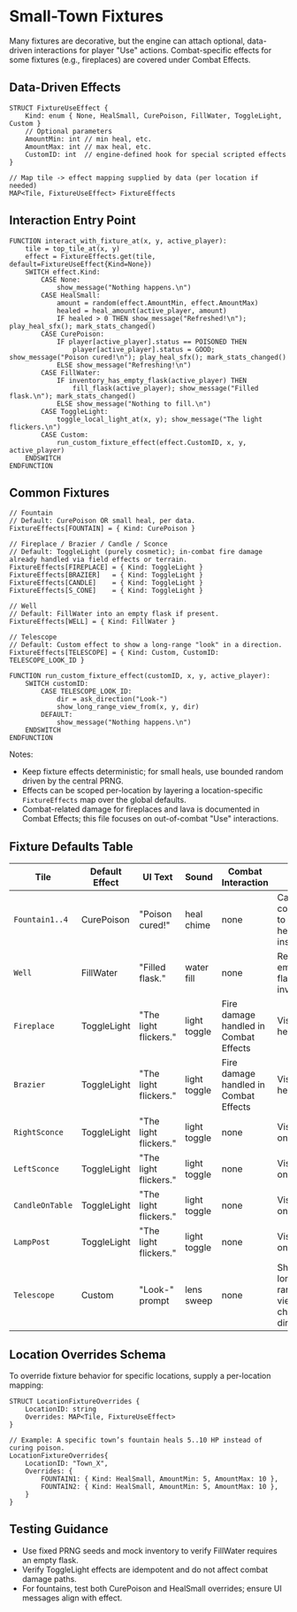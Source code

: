 # Small-Town Fixtures

Many fixtures are decorative, but the engine can attach optional, data-driven interactions for player "Use" actions. Combat-specific effects for some fixtures (e.g., fireplaces) are covered under Combat Effects.

## Data-Driven Effects

```pseudocode
STRUCT FixtureUseEffect {
    Kind: enum { None, HealSmall, CurePoison, FillWater, ToggleLight, Custom }
    // Optional parameters
    AmountMin: int // min heal, etc.
    AmountMax: int // max heal, etc.
    CustomID: int  // engine-defined hook for special scripted effects
}

// Map tile -> effect mapping supplied by data (per location if needed)
MAP<Tile, FixtureUseEffect> FixtureEffects
```

## Interaction Entry Point

```pseudocode
FUNCTION interact_with_fixture_at(x, y, active_player):
    tile = top_tile_at(x, y)
    effect = FixtureEffects.get(tile, default=FixtureUseEffect{Kind=None})
    SWITCH effect.Kind:
        CASE None:
            show_message("Nothing happens.\n")
        CASE HealSmall:
            amount = random(effect.AmountMin, effect.AmountMax)
            healed = heal_amount(active_player, amount)
            IF healed > 0 THEN show_message("Refreshed!\n"); play_heal_sfx(); mark_stats_changed()
        CASE CurePoison:
            IF player[active_player].status == POISONED THEN
                player[active_player].status = GOOD; show_message("Poison cured!\n"); play_heal_sfx(); mark_stats_changed()
            ELSE show_message("Refreshing!\n")
        CASE FillWater:
            IF inventory_has_empty_flask(active_player) THEN
                fill_flask(active_player); show_message("Filled flask.\n"); mark_stats_changed()
            ELSE show_message("Nothing to fill.\n")
        CASE ToggleLight:
            toggle_local_light_at(x, y); show_message("The light flickers.\n")
        CASE Custom:
            run_custom_fixture_effect(effect.CustomID, x, y, active_player)
    ENDSWITCH
ENDFUNCTION
```

## Common Fixtures

```pseudocode
// Fountain
// Default: CurePoison OR small heal, per data.
FixtureEffects[FOUNTAIN] = { Kind: CurePoison }

// Fireplace / Brazier / Candle / Sconce
// Default: ToggleLight (purely cosmetic); in-combat fire damage already handled via field effects or terrain.
FixtureEffects[FIREPLACE] = { Kind: ToggleLight }
FixtureEffects[BRAZIER]   = { Kind: ToggleLight }
FixtureEffects[CANDLE]    = { Kind: ToggleLight }
FixtureEffects[S_CONE]    = { Kind: ToggleLight }

// Well
// Default: FillWater into an empty flask if present.
FixtureEffects[WELL] = { Kind: FillWater }

// Telescope
// Default: Custom effect to show a long-range "look" in a direction.
FixtureEffects[TELESCOPE] = { Kind: Custom, CustomID: TELESCOPE_LOOK_ID }

FUNCTION run_custom_fixture_effect(customID, x, y, active_player):
    SWITCH customID:
        CASE TELESCOPE_LOOK_ID:
            dir = ask_direction("Look-")
            show_long_range_view_from(x, y, dir)
        DEFAULT:
            show_message("Nothing happens.\n")
    ENDSWITCH
ENDFUNCTION
```

Notes:

- Keep fixture effects deterministic; for small heals, use bounded random driven by the central PRNG.
- Effects can be scoped per-location by layering a location-specific `FixtureEffects` map over the global defaults.
- Combat-related damage for fireplaces and lava is documented in Combat Effects; this file focuses on out-of-combat "Use" interactions.

## Fixture Defaults Table

| Tile            | Default Effect | UI Text               | Sound        | Combat Interaction                    | Notes                                      |
|-----------------|----------------|-----------------------|--------------|---------------------------------------|--------------------------------------------|
| `Fountain1..4`  | CurePoison     | "Poison cured!"       | heal chime   | none                                  | Can be configured to small heal instead.   |
| `Well`          | FillWater      | "Filled flask."       | water fill   | none                                  | Requires empty flask in inventory.         |
| `Fireplace`     | ToggleLight    | "The light flickers." | light toggle | Fire damage handled in Combat Effects | Visual only here.                          |
| `Brazier`       | ToggleLight    | "The light flickers." | light toggle | Fire damage handled in Combat Effects | Visual only here.                          |
| `RightSconce`   | ToggleLight    | "The light flickers." | light toggle | none                                  | Visual only.                               |
| `LeftSconce`    | ToggleLight    | "The light flickers." | light toggle | none                                  | Visual only.                               |
| `CandleOnTable` | ToggleLight    | "The light flickers." | light toggle | none                                  | Visual only.                               |
| `LampPost`      | ToggleLight    | "The light flickers." | light toggle | none                                  | Visual only.                               |
| `Telescope`     | Custom         | "Look-" prompt        | lens sweep   | none                                  | Shows long-range view in chosen direction. |

## Location Overrides Schema

To override fixture behavior for specific locations, supply a per-location mapping:

```pseudocode
STRUCT LocationFixtureOverrides {
    LocationID: string
    Overrides: MAP<Tile, FixtureUseEffect>
}

// Example: A specific town’s fountain heals 5..10 HP instead of curing poison.
LocationFixtureOverrides{
    LocationID: "Town_X",
    Overrides: {
        FOUNTAIN1: { Kind: HealSmall, AmountMin: 5, AmountMax: 10 },
        FOUNTAIN2: { Kind: HealSmall, AmountMin: 5, AmountMax: 10 },
    }
}
```

## Testing Guidance

- Use fixed PRNG seeds and mock inventory to verify FillWater requires an empty flask.
- Verify ToggleLight effects are idempotent and do not affect combat damage paths.
- For fountains, test both CurePoison and HealSmall overrides; ensure UI messages align with effect.
